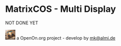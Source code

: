 
# MatrixCOS - Multi Display

NOT DONE YET
	
![LOGO](../images/Hub75_logo_32x32.gif) a OpenOn.org project - develop by mk@almi.de 